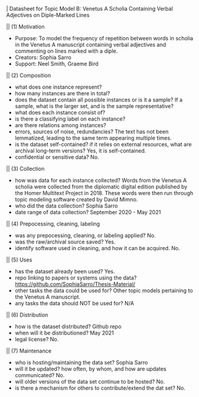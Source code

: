 | Datasheet for Topic Model B: Venetus A Scholia Containing Verbal Adjectives on Diple-Marked Lines

|| (1) Motivation

- Purpose: To model the frequency of repetition between words in scholia in the Venetus A manuscript containing verbal adjectives and commenting on lines marked with a diple.
- Creators: Sophia Sarro
- Support: Neel Smith, Graeme Bird


|| (2) Composition

- what does one instance represent? 
- how many instances are there in total?
- does the dataset contain all possible instances or is it a sample? If a sample, what is the larger set, and is the sample representative?
- what does each instance consist of?
- is there a classifying label on each instance?
- are there relations among instances?
- errors, sources of noise, redundancies? The text has not been lemmatized, leading to the same term appearing multiple times. 
- is the dataset self-contained?  if it relies on external resources, what are archival long-term versions? Yes, it is self-contained.
- confidential or sensitive data? No.


|| (3) Collection

- how was data for each instance collected? Words from the Venetus A scholia were collected from the diplomatic digital edition published by the Homer Multitext Project in 2018. These words were then run through topic modeling software created by David Mimno. 
- who did the data collection? Sophia Sarro
- date range of data collection? September 2020 - May 2021


|| (4) Prepocessing, cleaning, labeling

- was any prepocessing, cleaning, or labeling applied? No.
- was the raw/archival source saved? Yes.
- identify software used in cleaning, and how it can be acquired. No.


|| (5) Uses

- has the dataset already been used? Yes.
- repo linking to papers or systems using the data? https://github.com/SophiaSarro/Thesis-Material/
- other tasks the data could be used for? Other topic models pertaining to the Venetus A manuscript.
- any tasks the data should NOT be used for? N/A


|| (6) Distribution


- how is the dataset distributed? Github repo
- when will it be distributioned? May 2021
- legal license? No.


|| (7) Maintenance

- who is hosting/maintaining the data set? Sophia Sarro
- will it be updated? how often, by whom, and how are updates communicated? No.
- will older versions of the data set continue to be hosted? No.
- is there a mechanism for others to contribute/extend the dat set? No.

